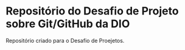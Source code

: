 # Repositório do Desafio de Projeto sobre Git/GitHub da DIO
Repositório criado para o Desafio de Proejetos.
